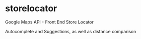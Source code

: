 # storelocator
Google Maps API - Front End Store Locator

Autocomplete and Suggestions, as well as distance comparison
